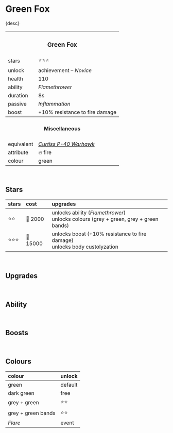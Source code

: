 # Green Fox

{desc}


<table>
  <tr>
    <th colspan="2"> <h3> Green Fox </h3> </th>
  </tr>
  <tr>
    <td> stars </td>
    <td> ⭐⭐⭐ </td>
  </tr>
  <tr>
    <td> unlock </td>
    <td> achievement – <em>Novice</em> </td>
  </tr>
  <tr>
    <td> health </td>
    <td> 110 </td>
  </tr>
  <tr>
    <td> ability </td>
    <td> <em> Flamethrower </em> </td>
  </tr>
  <tr>
    <td> duration </td>
    <td> 8s </td>
  </tr>
  <tr>
    <td> passive </td>
    <td> <em> Inflammation </em> </td>
  </tr>
  <tr>
    <td> boost </td>
    <td> +10% resistance to fire damage </td>
  </tr>
  <tr>
    <th colspan="2"> <h4> Miscellaneous </h4> </th>
  </tr>
  <tr>
    <td> equivalent </td>
    <td> <a href="https://en.wikipedia.org/wiki/Curtiss_P-40_Warhawk"> <em> Curtiss P-40 Warhawk </em> </a> </td>
  </tr>
  <tr>
    <td> attribute </td>
    <td> 🔥 fire </td>
  </tr>
  <tr>
    <td> colour </td>
    <td> green </td>
  </tr>
</table>


<br>


## Stars

| stars | cost | upgrades |
| :---- | :--- | :------- |
| ⭐⭐ | 🔸 2000 | unlocks ability (*Flamethrower*) <br> unlocks colours (grey + green, grey + green bands) |
| ⭐⭐⭐ | 🔸 15000 | unlocks boost (+10% resistance to fire damage) <br> unlocks body custolyzation |


<br>


## Upgrades


<br>


## Ability


<br>


## Boosts


<br>


## Colours

| colour | unlock |
| :----- | :----- |
| green | default |
| dark green | free |
| grey + green | ⭐⭐ |
| grey + green bands | ⭐⭐ |
| *Flare* | event |
